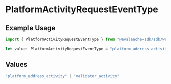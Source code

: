 # PlatformActivityRequestEventType

## Example Usage

```typescript
import { PlatformActivityRequestEventType } from "@avalanche-sdk/sdk/webhooks/models/components";

let value: PlatformActivityRequestEventType = "platform_address_activity";
```

## Values

```typescript
"platform_address_activity" | "validator_activity"
```